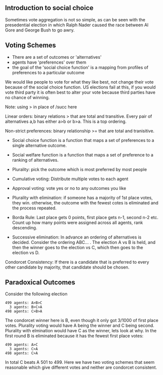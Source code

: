 ## Introduction to social choice

Sometimes vote aggregation is not so simple, as can be seen with the presedential election in which Ralph Nader caused the race between Al Gore and George Bush to go awry.

## Voting Schemes

- There are a set of outcomes or 'alternatives'
- agents have 'preferences' over them
- the goal of the 'social choice function' is a mapping from profiles of preferences to a particular outcome

We would like people to vote for what they like best, not change their vote because of the social choice function. US elections fail at this, if you would vote third party it is often best to alter your vote because third parties have no chance of winning.

Note: using > in place of /succ here

Linear orders: binary relations > that are total and transitive. Every pair of alternatives a,b has either a>b or b>a. This is a top ordering.

Non-strict preferences: binary relationship >= that are total and tranisitive. 

- Social choice function is a function that maps a set of preferences to a single alternative outcome.
- Social welfare function is a function that maps a set of preference to a ranking of alternatives.

- Plurality: pick the outcome which is most preferred by most people
- Cumulative voting: Distribute multiple votes to each agent
- Approval voting: vote yes or no to any outcomes you like
- Plurality with elimination: if someone has a majority of 1st place votes, they win. otherwise, the outcome with the fewest cotes is eliminated and the process repeated.
- Borda Rule: Last place gets 0 points, first place gets n-1, second n-2 etc. Count up how many points were assigned across all agents, rank descending.
- Successive elimination: In advance an ordering of alternatives is decided. Consider the ordering ABC... . The election A vs B is held, and then the winner goes to the election vs C, which then goes to the election vs D. 

Condorcet Consistency: If there is a candidate that is preferred to every other candidate by majority, that candidate should be chosen.

## Paradoxical Outcomes

Consider the following election 
```
499 agents: A>B>C
  3 agents: B>C>A
498 agents: C>B>A
```
The condorcet winner here is B, even though it only got 3/1000 of first place votes. Plurality voting would have A being the winner and C being second. Plurality with elmination would have C as the winner, lets look at why. In the first round B is eliminated because it has the fewest first place votes:
```
499 agents: A>C
  3 agents: C>A
498 agents: C>A
```
In total C beats A 501 to 499. Here we have two voting schemes that seem reasonable which give different votes and neither are condorcet consistent.








